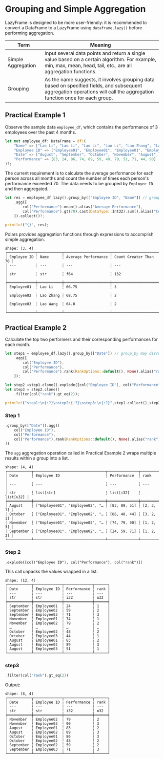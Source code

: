 # Grouping and Simple Aggregation

LazyFrame is designed to be more user-friendly: it is recommended to convert a DataFrame to a LazyFrame using `dataframe.lazy()` before performing aggregation.

| Term          | Meaning                                                                 |
|---------------|-------------------------------------------------------------------------|
| Simple Aggregation | Input several data points and return a single value based on a certain algorithm. For example, min, max, mean, head, tail, etc., are all aggregation functions. |
| Grouping      | As the name suggests, it involves grouping data based on specified fields, and subsequent aggregation operations will call the aggregation function once for each group. |

## Practical Example 1

Observe the sample data `employee_df`, which contains the performance of 3 employees over the past 4 months.

```rust
let mut employee_df: DataFrame = df!(
    "Name" => ["Lao Li", "Lao Li", "Lao Li", "Lao Li", "Lao Zhang", "Lao Zhang", "Lao Zhang", "Lao Zhang", "Lao Wang", "Lao Wang", "Lao Wang", "Lao Wang"],
    "Employee ID" => ["Employee01", "Employee01", "Employee01", "Employee01", "Employee02", "Employee02", "Employee02", "Employee02", "Employee03", "Employee03", "Employee03", "Employee03"],
    "Date" => ["August", "September", "October", "November", "August", "September", "October", "November", "August", "September", "October", "November"],
    "Performance" => [83, 24, 86, 74, 89, 59, 48, 79, 51, 71, 44, 90]
)?;
```

The current requirement is to calculate the average performance for each person across all months and count the number of times each person's performance exceeded 70. The data needs to be grouped by `Employee ID` and then aggregated.

```rust
let res = employee_df.lazy().group_by(["Employee ID", "Name"]) // group_by may disrupt row order; group_by_stable can preserve the original row order.
    .agg([
        col("Performance").mean().alias("Average Performance"),
        col("Performance").gt(70).cast(DataType::Int32).sum().alias("Count Greater Than 70")
    ]).collect()?;
    
println!("{}", res);
```

Polars provides aggregation functions through expressions to accomplish simple aggregation.

```term
shape: (3, 4)
┌─────────────┬───────────┬─────────────────────┬───────────────────────┐
│ Employee ID ┆ Name      ┆ Average Performance ┆ Count Greater Than 70 │
│ ---         ┆ ---       ┆ ---                 ┆ ---                   │
│ str         ┆ str       ┆ f64                 ┆ i32                   │
╞═════════════╪═══════════╪═════════════════════╪═══════════════════════╡
│ Employee01  ┆ Lao Li    ┆ 66.75               ┆ 3                     │
│ Employee02  ┆ Lao Zhang ┆ 68.75               ┆ 2                     │
│ Employee03  ┆ Lao Wang  ┆ 64.0                ┆ 2                     │
└─────────────┴───────────┴─────────────────────┴───────────────────────┘
```

## Practical Example 2

Calculate the top two performers and their corresponding performances for each month.

```rust
let step1 = employee_df.lazy().group_by(["Date"]) // group_by may disrupt row order; group_by_stable can preserve the original row order.
    .agg([
        col("Employee ID"),
        col("Performance"),
        col("Performance").rank(RankOptions::default(), None).alias("rank"),
    ]);

let step2 =step1.clone().explode([col("Employee ID"), col("Performance"), col("rank")]);
let step3 = step2.clone()
    .filter(col("rank").gt_eq(2));

println!("step1:\n{:?}\nstep2:{:?}\nstep3:\n{:?}",step1.collect(),step2.collect(),step3.collect());

```

### Step 1

```rust
.group_by(["Date"]).agg([
    col("Employee ID"),
    col("Performance"),
    col("Performance").rank(RankOptions::default(), None).alias("rank"),
])
```

The `agg` aggregation operation called in Practical Example 2 wraps multiple results within a group into a list.

```term
shape: (4, 4)
┌───────────┬─────────────────────────────────┬──────────────┬───────────┐
│ Date      ┆ Employee ID                     ┆ Performance  ┆ rank      │
│ ---       ┆ ---                             ┆ ---          ┆ ---       │
│ str       ┆ list[str]                       ┆ list[i32]    ┆ list[u32] │
╞═══════════╪═════════════════════════════════╪══════════════╪═══════════╡
│ August    ┆ ["Employee01", "Employee02", "… ┆ [83, 89, 51] ┆ [2, 3, 1] │
│ October   ┆ ["Employee01", "Employee02", "… ┆ [86, 48, 44] ┆ [3, 2, 1] │
│ November  ┆ ["Employee01", "Employee02", "… ┆ [74, 79, 90] ┆ [1, 2, 3] │
│ September ┆ ["Employee01", "Employee02", "… ┆ [24, 59, 71] ┆ [1, 2, 3] │
└───────────┴─────────────────────────────────┴──────────────┴───────────┘
```

### Step 2

`.explode([col("Employee ID"), col("Performance"), col("rank")])`

This call unpacks the values wrapped in a list.

```term
shape: (12, 4)
┌───────────┬─────────────┬─────────────┬──────┐
│ Date      ┆ Employee ID ┆ Performance ┆ rank │
│ ---       ┆ ---         ┆ ---         ┆ ---  │
│ str       ┆ str         ┆ i32         ┆ u32  │
╞═══════════╪═════════════╪═════════════╪══════╡
│ September ┆ Employee01  ┆ 24          ┆ 1    │
│ September ┆ Employee02  ┆ 59          ┆ 2    │
│ September ┆ Employee03  ┆ 71          ┆ 3    │
│ November  ┆ Employee01  ┆ 74          ┆ 1    │
│ November  ┆ Employee02  ┆ 79          ┆ 2    │
│ …         ┆ …           ┆ …           ┆ …    │
│ October   ┆ Employee02  ┆ 48          ┆ 2    │
│ October   ┆ Employee03  ┆ 44          ┆ 1    │
│ August    ┆ Employee01  ┆ 83          ┆ 2    │
│ August    ┆ Employee02  ┆ 89          ┆ 3    │
│ August    ┆ Employee03  ┆ 51          ┆ 1    │
└───────────┴─────────────┴─────────────┴──────┘
```

### step3

```rust
.filter(col("rank").gt_eq(2))
```
Output:

```term
shape: (8, 4)
┌───────────┬─────────────┬─────────────┬──────┐
│ Date      ┆ Employee ID ┆ Performance ┆ rank │
│ ---       ┆ ---         ┆ ---         ┆ ---  │
│ str       ┆ str         ┆ i32         ┆ u32  │
╞═══════════╪═════════════╪═════════════╪══════╡
│ November  ┆ Employee02  ┆ 79          ┆ 2    │
│ November  ┆ Employee03  ┆ 90          ┆ 3    │
│ August    ┆ Employee01  ┆ 83          ┆ 2    │
│ August    ┆ Employee02  ┆ 89          ┆ 3    │
│ October   ┆ Employee01  ┆ 86          ┆ 3    │
│ October   ┆ Employee02  ┆ 48          ┆ 2    │
│ September ┆ Employee02  ┆ 59          ┆ 2    │
│ September ┆ Employee03  ┆ 71          ┆ 3    │
└───────────┴─────────────┴─────────────┴──────┘
```